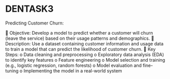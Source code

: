 # DENTASK3
Predicting Customer Churn:

 Objective: Develop a model to predict whether a customer will churn
(leave the service) based on their usage patterns and demographics.
 Description: Use a dataset containing customer information and usage
data to train a model that can predict the likelihood of customer churn.
 Key Steps:
o Data cleaning and preprocessing
o Exploratory data analysis (EDA) to identify key features
o Feature engineering
o Model selection and training (e.g., logistic regression, random forests)
o Model evaluation and fine-tuning
o Implementing the model in a real-world system
